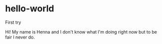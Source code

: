 # hello-world
First try

Hi! My name is Henna and I don't know what I'm doing right now but to be fair I never do.
